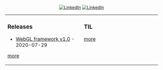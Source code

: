 <p align="center">
  <a href="https://github.com/santiagoballadares"><img src="https://img.shields.io/github/followers/santiagoballadares?label=GitHub&style=social" alt="LinkedIn"></a>
  <a href="https://www.linkedin.com/in/santiagoballadares"><img src="https://img.shields.io/badge/LinkedIn--_.svg?style=social&logo=linkedin" alt="LinkedIn"></a>
</p>

<table><tr><td valign="top" width="50%">

### Releases
<!-- releases starts -->
* [WebGL framework v1.0](https://github.com/santiagoballadares/WebGL/releases/tag/v1.0) - 2020-07-29
<!-- releases ends -->
[more](https://github.com/santiagoballadares/santiagoballadares/blob/auto-update-readme/releases.md)

</td><td valign="top" width="50%">

### TIL
<!-- tils starts -->

<!-- tils ends -->
[more](https://github.com/santiagoballadares/til/)

</td></tr></table>
